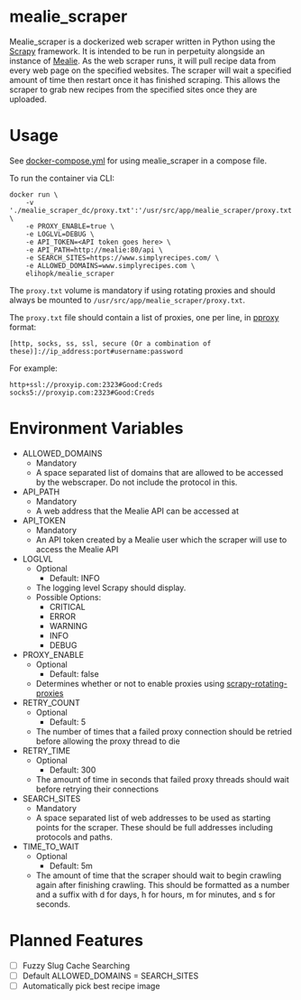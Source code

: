 # mealie_scraper
Mealie_scraper is a dockerized web scraper written in Python using the [Scrapy](https://scrapy.org/) framework. It is intended to be run in perpetuity alongside an instance of [Mealie](https://hay-kot.github.io/mealie/). As the web scraper runs, it will pull recipe data from every web page on the specified websites. The scraper will wait a specified amount of time then restart once it has finished scraping. This allows the scraper to grab new recipes from the specified sites once they are uploaded.
# Usage
See [docker-compose.yml](docker-compose.yml) for using mealie_scraper in a compose file.

To run the container via CLI:
```
docker run \
    -v './mealie_scraper_dc/proxy.txt':'/usr/src/app/mealie_scraper/proxy.txt' \
    -e PROXY_ENABLE=true \
    -e LOGLVL=DEBUG \
    -e API_TOKEN=<API token goes here> \
    -e API_PATH=http://mealie:80/api \
    -e SEARCH_SITES=https://www.simplyrecipes.com/ \
    -e ALLOWED_DOMAINS=www.simplyrecipes.com \
    elihopk/mealie_scraper
```
The `proxy.txt` volume is mandatory if using rotating proxies and should always be mounted to `/usr/src/app/mealie_scraper/proxy.txt`.

The `proxy.txt` file should contain a list of proxies, one per line, in [pproxy](https://pypi.org/project/pproxy/) format:

`[http, socks, ss, ssl, secure (Or a combination of these)]://ip_address:port#username:password`

For example:
```
http+ssl://proxyip.com:2323#Good:Creds
socks5://proxyip.com:2323#Good:Creds
```
# Environment Variables
- ALLOWED_DOMAINS
  - Mandatory
  - A space separated list of domains that are allowed to be accessed by the webscraper. Do not include the protocol in this.
- API_PATH
  - Mandatory
  - A web address that the Mealie API can be accessed at
- API_TOKEN
  - Mandatory
  - An API token created by a Mealie user which the scraper will use to access the Mealie API
- LOGLVL
  - Optional
    - Default: INFO
  - The logging level Scrapy should display.
  - Possible Options:
    - CRITICAL
    - ERROR
    - WARNING
    - INFO
    - DEBUG
- PROXY_ENABLE
  - Optional
    - Default: false
  - Determines whether or not to enable proxies using [scrapy-rotating-proxies](https://github.com/TeamHG-Memex/scrapy-rotating-proxies)
- RETRY_COUNT
  - Optional
    - Default: 5
  - The number of times that a failed proxy connection should be retried before allowing the proxy thread to die
- RETRY_TIME
  - Optional
    - Default: 300
  - The amount of time in seconds that failed proxy threads should wait before retrying their connections
- SEARCH_SITES
  - Mandatory
  - A space separated list of web addresses to be used as starting points for the scraper. These should be full addresses including protocols and paths.
- TIME_TO_WAIT
  - Optional
    - Default: 5m
  - The amount of time that the scraper should wait to begin crawling again after finishing crawling. This should be formatted as a number and a suffix with d for days, h for hours, m for minutes, and s for seconds.
# Planned Features
- [ ] Fuzzy Slug Cache Searching
- [ ] Default ALLOWED_DOMAINS = SEARCH_SITES
- [ ] Automatically pick best recipe image
